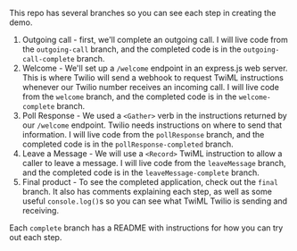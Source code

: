 
This repo has several branches so you can see each step in creating the demo. 

1. Outgoing call - first, we'll complete an outgoing call. I will live code from the `outgoing-call` branch, and the completed code is in the `outgoing-call-complete` branch. 
2. Welcome - We'll set up a `/welcome` endpoint in an express.js web server. This is where Twilio will send a webhook to request TwiML instructions whenever our Twilio number receives an incoming call. I will live code from the `welcome` branch, and the completed code is in the `welcome-complete` branch. 
3. Poll Response - We used a `<Gather>` verb in the instructions returned by our `/welcome` endpoint. Twilio needs instructions on where to send that information. I will live code from the `pollResponse` branch, and the completed code is in the `pollResponse-completed` branch. 
4. Leave a Message - We will use a `<Record>` TwiML instruction to allow a caller to leave a message. I will live code from the `leaveMessage` branch, and the completed code is in the `leaveMessage-complete` branch. 
5. Final product - To see the completed application, check out the `final` branch. It also has comments explaining each step, as well as some useful `console.log()`s so you can see what TwiML Twilio is sending and receiving. 

Each `complete` branch has a README with instructions for how you can try out each step. 

